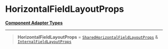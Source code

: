 # HorizontalFieldLayoutProps

[**Component Adapter Types**](component-inventory.md)

***

> **HorizontalFieldLayoutProps** = [`SharedHorizontalFieldLayoutProps`](HorizontalFieldLayout.HorizontalFieldLayoutTypes.TypeAlias.SharedHorizontalFieldLayoutProps.md) & [`InternalFieldLayoutProps`](FieldLayout.FieldLayoutTypes.Interface.InternalFieldLayoutProps.md)
